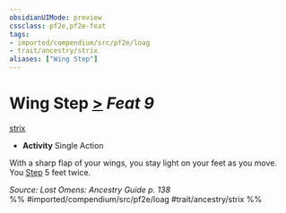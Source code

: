 ```yaml
---
obsidianUIMode: preview
cssclass: pf2e,pf2e-feat
tags:
- imported/compendium/src/pf2e/loag
- trait/ancestry/strix
aliases: ["Wing Step"]
---
```

# Wing Step  [>](chapter-9-playing-the-game.md#Actions "Single Action") *Feat 9*  
[strix](strix-loag.md)  

- **Activity** Single Action

With a sharp flap of your wings, you stay light on your feet as you move. You [Step](step.md) 5 feet twice.

*Source: Lost Omens: Ancestry Guide p. 138*  
%% #imported/compendium/src/pf2e/loag #trait/ancestry/strix %%